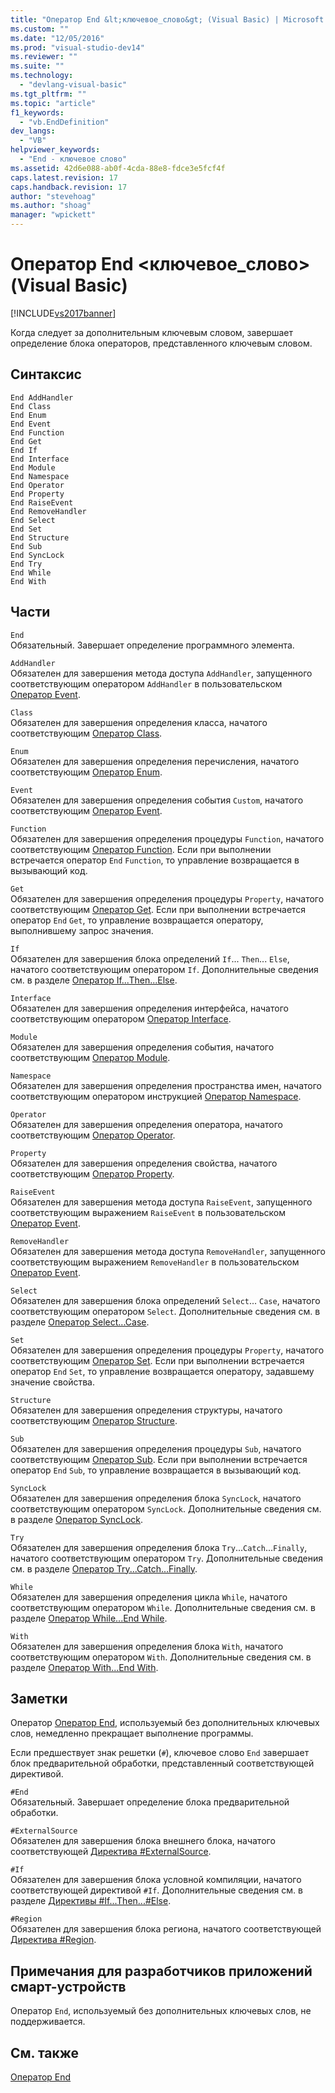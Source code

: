 ```yaml
---
title: "Оператор End &lt;ключевое_слово&gt; (Visual Basic) | Microsoft Docs"
ms.custom: ""
ms.date: "12/05/2016"
ms.prod: "visual-studio-dev14"
ms.reviewer: ""
ms.suite: ""
ms.technology: 
  - "devlang-visual-basic"
ms.tgt_pltfrm: ""
ms.topic: "article"
f1_keywords: 
  - "vb.EndDefinition"
dev_langs: 
  - "VB"
helpviewer_keywords: 
  - "End - ключевое слово"
ms.assetid: 42d6e088-ab0f-4cda-88e8-fdce3e5fcf4f
caps.latest.revision: 17
caps.handback.revision: 17
author: "stevehoag"
ms.author: "shoag"
manager: "wpickett"
---
```

# Оператор End &lt;ключевое_слово&gt; (Visual Basic)
[!INCLUDE[vs2017banner](../../../csharp/includes/vs2017banner.md)]

Когда следует за дополнительным ключевым словом, завершает определение блока операторов, представленного ключевым словом.  
  
## Синтаксис  
  
```  
End AddHandler  
End Class   
End Enum   
End Event   
End Function   
End Get   
End If   
End Interface   
End Module   
End Namespace   
End Operator   
End Property   
End RaiseEvent  
End RemoveHandler  
End Select   
End Set   
End Structure   
End Sub   
End SyncLock   
End Try   
End While   
End With  
```  
  
## Части  
 `End`  
 Обязательный.  Завершает определение программного элемента.  
  
 `AddHandler`  
 Обязателен для завершения метода доступа `AddHandler`, запущенного соответствующим оператором `AddHandler` в пользовательском [Оператор Event](../../../visual-basic/language-reference/statements/event-statement.md).  
  
 `Class`  
 Обязателен для завершения определения класса, начатого соответствующим [Оператор Class](../../../visual-basic/language-reference/statements/class-statement.md).  
  
 `Enum`  
 Обязателен для завершения определения перечисления, начатого соответствующим [Оператор Enum](../../../visual-basic/language-reference/statements/enum-statement.md).  
  
 `Event`  
 Обязателен для завершения определения события `Custom`, начатого соответствующим [Оператор Event](../../../visual-basic/language-reference/statements/event-statement.md).  
  
 `Function`  
 Обязателен для завершения определения процедуры `Function`, начатого соответствующим [Оператор Function](../../../visual-basic/language-reference/statements/function-statement.md).  Если при выполнении встречается оператор `End` `Function`, то управление возвращается в вызывающий код.  
  
 `Get`  
 Обязателен для завершения определения процедуры `Property`, начатого соответствующим [Оператор Get](../../../visual-basic/language-reference/statements/get-statement.md).  Если при выполнении встречается оператор `End` `Get`, то управление возвращается оператору, выполнившему запрос значения.  
  
 `If`  
 Обязателен для завершения блока определений `If`... `Then`... `Else`, начатого соответствующим оператором `If`.  Дополнительные сведения см. в разделе [Оператор If...Then...Else](../../../visual-basic/language-reference/statements/if-then-else-statement.md).  
  
 `Interface`  
 Обязателен для завершения определения интерфейса, начатого соответствующим оператором [Оператор Interface](../../../visual-basic/language-reference/statements/interface-statement.md).  
  
 `Module`  
 Обязателен для завершения определения события, начатого соответствующим [Оператор Module](../../../visual-basic/language-reference/statements/module-statement.md).  
  
 `Namespace`  
 Обязателен для завершения определения пространства имен, начатого соответствующим оператором инструкцией [Оператор Namespace](../../../visual-basic/language-reference/statements/namespace-statement.md).  
  
 `Operator`  
 Обязателен для завершения определения оператора, начатого соответствующим [Оператор Operator](../../../visual-basic/language-reference/statements/operator-statement.md).  
  
 `Property`  
 Обязателен для завершения определения свойства, начатого соответствующим [Оператор Property](../../../visual-basic/language-reference/statements/property-statement.md).  
  
 `RaiseEvent`  
 Обязателен для завершения метода доступа `RaiseEvent`, запущенного соответствующим выражением `RaiseEvent` в пользовательском [Оператор Event](../../../visual-basic/language-reference/statements/event-statement.md).  
  
 `RemoveHandler`  
 Обязателен для завершения метода доступа `RemoveHandler`, запущенного соответствующим выражением `RemoveHandler` в пользовательском [Оператор Event](../../../visual-basic/language-reference/statements/event-statement.md).  
  
 `Select`  
 Обязателен для завершения блока определений `Select`... `Case`, начатого соответствующим оператором `Select`.  Дополнительные сведения см. в разделе [Оператор Select...Case](../../../visual-basic/language-reference/statements/select-case-statement.md).  
  
 `Set`  
 Обязателен для завершения определения процедуры `Property`, начатого соответствующим [Оператор Set](../../../visual-basic/language-reference/statements/set-statement.md).  Если при выполнении встречается оператор `End` `Set`, то управление возвращается оператору, задавшему значение свойства.  
  
 `Structure`  
 Обязателен для завершения определения структуры, начатого соответствующим [Оператор Structure](../../../visual-basic/language-reference/statements/structure-statement.md).  
  
 `Sub`  
 Обязателен для завершения определения процедуры `Sub`, начатого соответствующим [Оператор Sub](../../../visual-basic/language-reference/statements/sub-statement.md).  Если при выполнении встречается оператор `End` `Sub`, то управление возвращается в вызывающий код.  
  
 `SyncLock`  
 Обязателен для завершения определения блока `SyncLock`, начатого соответствующим оператором `SyncLock`.  Дополнительные сведения см. в разделе [Оператор SyncLock](../../../visual-basic/language-reference/statements/synclock-statement.md).  
  
 `Try`  
 Обязателен для завершения определения блока `Try`...`Catch`...`Finally`, начатого соответствующим оператором `Try`.  Дополнительные сведения см. в разделе [Оператор Try...Catch...Finally](../../../visual-basic/language-reference/statements/try-catch-finally-statement.md).  
  
 `While`  
 Обязателен для завершения определения цикла `While`, начатого соответствующим оператором `While`.  Дополнительные сведения см. в разделе [Оператор While...End While](../../../visual-basic/language-reference/statements/while-end-while-statement.md).  
  
 `With`  
 Обязателен для завершения определения блока `With`, начатого соответствующим оператором `With`.  Дополнительные сведения см. в разделе [Оператор With...End With](../../../visual-basic/language-reference/statements/with-end-with-statement.md).  
  
## Заметки  
 Оператор [Оператор End](../../../visual-basic/language-reference/statements/end-statement.md), используемый без дополнительных ключевых слов, немедленно прекращает выполнение программы.  
  
 Если предшествует знак решетки \(`#`\), ключевое слово `End` завершает блок предварительной обработки, представленный соответствующей директивой.  
  
 `#End`  
 Обязательный.  Завершает определение блока предварительной обработки.  
  
 `#ExternalSource`  
 Обязателен для завершения блока внешнего блока, начатого соответствующей [Директива \#ExternalSource](../../../visual-basic/language-reference/directives/externalsource-directive.md).  
  
 `#If`  
 Обязателен для завершения блока условной компиляции, начатого соответствующей директивой `#If`.  Дополнительные сведения см. в разделе [Директивы \#If...Then...\#Else](../../../visual-basic/language-reference/directives/if-then-else-directives.md).  
  
 `#Region`  
 Обязателен для завершения блока региона, начатого соответствующей [Директива \#Region](../../../visual-basic/language-reference/directives/region-directive.md).  
  
## Примечания для разработчиков приложений смарт\-устройств  
 Оператор `End`, используемый без дополнительных ключевых слов, не поддерживается.  
  
## См. также  
 [Оператор End](../../../visual-basic/language-reference/statements/end-statement.md)
